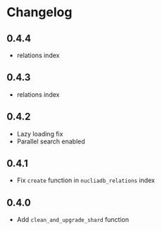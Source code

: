 # Changelog
## 0.4.4
- relations index
## 0.4.3
- relations index
## 0.4.2

- Lazy loading fix
- Parallel search enabled
## 0.4.1

- Fix `create` function in `nucliadb_relations` index
## 0.4.0

- Add `clean_and_upgrade_shard` function
